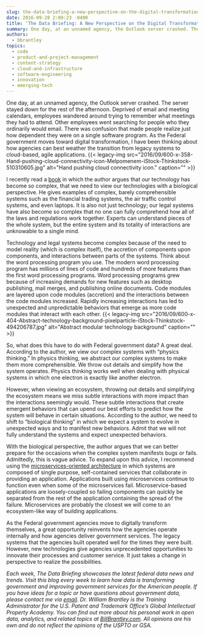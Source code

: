 ```yaml
---
slug: the-data-briefing-a-new-perspective-on-the-digital-transformation-of-government
date: 2016-09-28 2:00:23 -0400
title: 'The Data Briefing: A New Perspective on the Digital Transformation of Government'
summary: One day, at an unnamed agency, the Outlook server crashed. The server stayed down for the rest of the afternoon. Deprived of email and meeting calendars, employees wandered around trying to remember what meetings they had to attend. Other employees went searching for people who they ordinarily would email. There was confusion that made people
authors:
  - bbrantley
topics:
  - code
  - product-and-project-management
  - content-strategy
  - cloud-and-infrastructure
  - software-engineering
  - innovation
  - emerging-tech
---
```


One day, at an unnamed agency, the Outlook server crashed. The server stayed down for the rest of the afternoon. Deprived of email and meeting calendars, employees wandered around trying to remember what meetings they had to attend. Other employees went searching for people who they ordinarily would email. There was confusion that made people realize just how dependent they were on a single software program. As the Federal government moves toward digital transformation, I have been thinking about how agencies can best weather the transition from legacy systems to cloud-based, agile applications. {{< legacy-img src="2016/09/600-x-358-Hand-pushing-cloud-connectivity-icon-Melpomenem-iStock-Thinkstock-510310605.jpg" alt="Hand pushing cloud connectivity icon." caption="" >}} 

I recently read a [book](http://www.arbesman.net/overcomplicated/) in which the author argues that our technology has become so complex, that we need to view our technologies with a biological perspective. He gives examples of complex, barely comprehensible systems such as the financial trading systems, the air traffic control systems, and even laptops. It is also not just technology; our legal systems have also become so complex that no one can fully comprehend how all of the laws and regulations work together. Experts can understand pieces of the whole system, but the entire system and its totality of interactions are unknowable to a single mind.

Technology and legal systems become complex because of the need to model reality (which is complex itself), the accretion of components upon components, and interactions between parts of the systems. Think about the word processing program you use. The modern word processing program has millions of lines of code and hundreds of more features than the first word processing programs. Word processing programs grew because of increasing demands for new features such as desktop publishing, mail merges, and publishing online documents. Code modules are layered upon code modules (accretion) and the interactions between the code modules increased. Rapidly increasing interactions has led to unexpected and unpredictable behaviors that emerge as more code modules that interact with each other. {{< legacy-img src="2016/09/600-x-404-Abstract-technology-background-pixelparticle-iStock-Thinkstock-494206787.jpg" alt="Abstract modular technology background" caption="" >}} 

So, what does this have to do with Federal government data? A great deal. According to the author, we view our complex systems with “physics thinking.” In physics thinking, we abstract our complex systems to make them more comprehensible. We throw out details and simplify how the system operates. Physics thinking works well when dealing with physical systems in which one electron is exactly like another electron.

However, when viewing an ecosystem, throwing out details and simplifying the ecosystem means we miss subtle interactions with more impact than the interactions seemingly would. These subtle interactions that create emergent behaviors that can upend our best efforts to predict how the system will behave in certain situations. According to the author, we need to shift to “biological thinking” in which we expect a system to evolve in unexpected ways and to manifest new behaviors. Admit that we will not fully understand the systems and expect unexpected behaviors.

With the biological perspective, the author argues that we can better prepare for the occasions when the complex system manifests bugs or fails. Admittedly, this is vague advice. To expand upon this advice, I recommend using the [microservices-oriented architecture](https://smartbear.com/learn/api-design/what-are-microservices/) in which systems are composed of single purpose, self-contained services that collaborate in providing an application. Applications built using microservices continue to function even when some of the microservices fail. Microservice-based applications are loosely-coupled so failing components can quickly be separated from the rest of the application containing the spread of the failure. Microservices are probably the closest we will come to an ecosystem-like way of building applications.

As the Federal government agencies move to digitally transform themselves, a great opportunity reinvents how the agencies operate internally and how agencies deliver government services. The legacy systems that the agencies built operated well for the times they were built. However, new technologies give agencies unprecedented opportunities to innovate their processes and customer service. It just takes a change in perspective to realize the possibilities.

_Each week, The Data Briefing showcases the latest federal data news and trends. Visit this blog every week to learn how data is transforming government and improving government services for the American people. If you have ideas for a topic or have questions about government data, please contact me via [email](mailto:bill@billbrantley.com)._
_Dr. William Brantley is the Training Administrator for the U.S. Patent and Trademark Office’s Global Intellectual Property Academy. You can find out more about his personal work in open data, analytics, and related topics at [BillBrantley.com](http://billbrantley.com). All opinions are his own and do not reflect the opinions of the USPTO or GSA._
